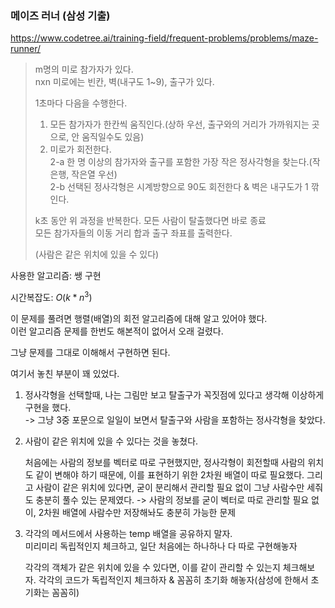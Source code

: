 ### 메이즈 러너 (삼성 기출)

https://www.codetree.ai/training-field/frequent-problems/problems/maze-runner/

> m명의 미로 참가자가 있다.<br>
> nxn 미로에는 빈칸, 벽(내구도 1~9), 출구가 있다.<br>
>
> 1초마다 다음을 수행한다.
> 1. 모든 참가자가 한칸씩 움직인다.(상하 우선, 출구와의 거리가 가까워지는 곳으로, 안 움직일수도 있음)
> 2. 미로가 회전한다.<br>
> 2-a 한 명 이상의 참가자와 출구를 포함한 가장 작은 정사각형을 찾는다.(작은행, 작은열 우선)<br>
> 2-b 선택된 정사각형은 시계방향으로 90도 회전한다 & 벽은 내구도가 1 깎인다.
> 
> k초 동안 위 과정을 반복한다. 모든 사람이 탈출했다면 바로 종료<br>
> 모든 참가자들의 이동 거리 합과 출구 좌표를 출력한다.
>
> (사람은 같은 위치에 있을 수 있다)

사용한 알고리즘: 쌩 구현

시간복잡도: $O(k*n^3)$

이 문제를 풀려면 행렬(배열)의 회전 알고리즘에 대해 알고 있어야 했다.<br>
이런 알고리즘 문제를 한번도 해본적이 없어서 오래 걸렸다.

그냥 문제를 그대로 이해해서 구현하면 된다.

여기서 놓친 부분이 꽤 있었다.
1. 정사각형을 선택할때, 나는 그림만 보고 탈출구가 꼭짓점에 있다고 생각해 이상하게 구현을 했다.<br>
-> 그냥 3중 포문으로 일일이 보면서 탈출구와 사람을 포함하는 정사각형을 찾았다.
2. 사람이 같은 위치에 있을 수 있다는 것을 놓쳤다.

    처음에는 사람의 정보를 벡터로 따로 구현했지만, 정사각형이 회전할때 사람의 위치도 같이 변해야 하기 때문에, 이를 표현하기 위한 2차원 배열이 따로 필요했다.
    그리고 사람이 같은 위치에 있다면, 굳이 분리해서 관리할 필요 없이 그냥 사람수만 세줘도 충분히 풀수 있는 문제였다. -> 사람의 정보를 굳이 벡터로 따로 관리할 필요 없이, 2차원 배열에 사람수만 저장해놔도 충분히 가능한 문제
3. 각각의 메서드에서 사용하는 temp 배열을 공유하지 말자.<br>
미리미리 독립적인지 체크하고, 일단 처음에는 하나하나 다 따로 구현해놓자

    각각의 객체가 같은 위치에 있을 수 있다면, 이를 같이 관리할 수 있는지 체크해보자.
    각각의 코드가 독립적인지 체크하자 & 꼼꼼히 초기화 해놓자(삼성에 한해서 초기화는 꼼꼼히)